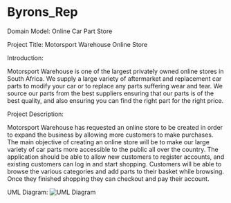 # Byrons_Rep

Domain Model: Online Car Part Store

Project Title: Motorsport Warehouse Online Store

Introduction:

Motorsport Warehouse is one of the largest privately owned online stores in South Africa. 
We supply a large variety of aftermarket and replacement car parts to modify your car or to replace any parts suffering wear and tear. We source our parts from the best suppliers ensuring that our parts is of the best quality, and also ensuring you can find the right part for the right price.

Project Description:

Motorsport Warehouse has requested an online store to be created in order to expand the business by allowing more customers to make purchases. The main objective of creating an online store will be to make our large variety of car parts more accessible to the public all over the country. The application should be able to allow new customers to register accounts, and existing customers can log in and start shopping. Customers will be able to browse the various categories and add parts to their basket while browsing. Once they finished shopping they can checkout and pay their account.

UML Diagram:
![UML Diagram](https://cloud.githubusercontent.com/assets/10944357/7445413/4f3fb8c4-f1b2-11e4-9da7-a5364d80e06e.jpg)
